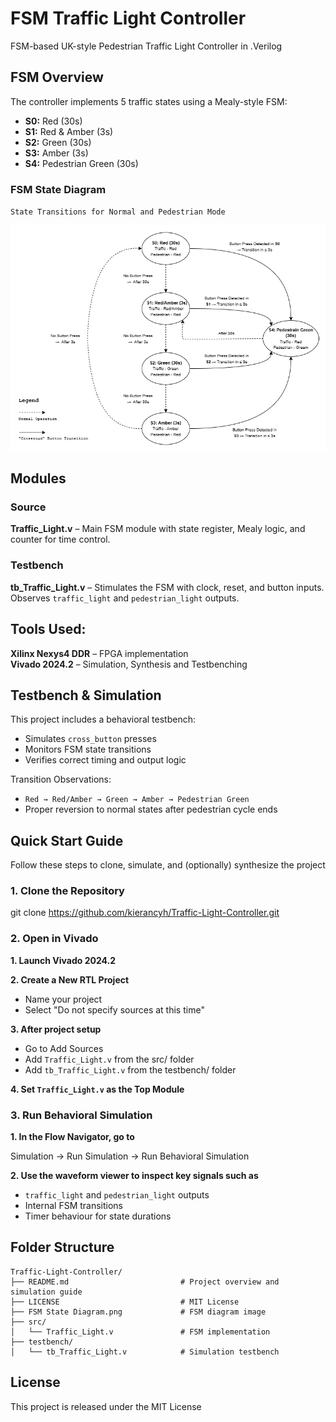 # FSM Traffic Light Controller
FSM-based UK-style Pedestrian Traffic Light Controller in .Verilog

## FSM Overview
The controller implements 5 traffic states using a Mealy-style FSM:
- **S0:** Red (30s)
- **S1:** Red & Amber (3s)
- **S2:** Green (30s)
- **S3:** Amber (3s)
- **S4:** Pedestrian Green (30s)

### FSM State Diagram
`State Transitions for Normal and Pedestrian Mode`

![FSM Diagram](FSM%20State%20Diagram.png)


## Modules 

### Source
**Traffic_Light.v** – Main FSM module with state register, Mealy logic, and counter for time control.

### Testbench
**tb_Traffic_Light.v** – Stimulates the FSM with clock, reset, and button inputs. Observes `traffic_light` and `pedestrian_light` outputs.

## Tools Used:
**Xilinx Nexys4 DDR** – FPGA implementation                                                                                           
**Vivado 2024.2** – Simulation, Synthesis and Testbenching      

## Testbench & Simulation

This project includes a behavioral testbench:
- Simulates `cross_button` presses
- Monitors FSM state transitions
- Verifies correct timing and output logic

Transition Observations:
- `Red → Red/Amber → Green → Amber → Pedestrian Green`
- Proper reversion to normal states after pedestrian cycle ends

## Quick Start Guide
Follow these steps to clone, simulate, and (optionally) synthesize the project

### 1. Clone the Repository
git clone https://github.com/kierancyh/Traffic-Light-Controller.git

### 2. Open in Vivado
**1. Launch Vivado 2024.2**    

**2. Create a New RTL Project**                                                       
- Name your project
- Select "Do not specify sources at this time"
                                 
**3. After project setup**                                                        
- Go to Add Sources
- Add `Traffic_Light.v` from the src/ folder
- Add `tb_Traffic_Light.v` from the testbench/ folder
                                 
**4. Set `Traffic_Light.v` as the Top Module**

### 3. Run Behavioral Simulation
**1. In the Flow Navigator, go to** 

Simulation → Run Simulation → Run Behavioral Simulation    

**2. Use the waveform viewer to inspect key signals such as**                        
- `traffic_light` and `pedestrian_light` outputs
- Internal FSM transitions
- Timer behaviour for state durations

## Folder Structure
```plaintext
Traffic-Light-Controller/
├── README.md                         # Project overview and simulation guide
├── LICENSE                           # MIT License 
├── FSM State Diagram.png             # FSM diagram image
├── src/
│   └── Traffic_Light.v               # FSM implementation
├── testbench/
│   └── tb_Traffic_Light.v            # Simulation testbench

```

## License
This project is released under the MIT License